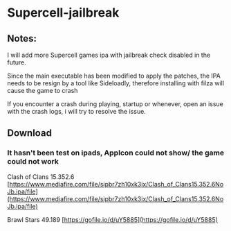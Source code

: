 # Supercell-jailbreak
## Notes: ##

I will add more Supercell games ipa with jailbreak check disabled in the future.

Since the main executable has been modified to apply the patches, the IPA needs to be resign by a tool like Sideloadly, therefore installing with filza will cause the game to crash

If you encounter a crash during playing, startup or whenever, open an issue with the crash logs, i will try to resolve the issue.


## Download ##

### It hasn't been test on ipads, AppIcon could not show/ the game could not work ###
Clash of Clans 15.352.6 [https://www.mediafire.com/file/sipbr7zh10xk3ix/Clash_of_Clans15.352.6NoJb.ipa/file](https://www.mediafire.com/file/sipbr7zh10xk3ix/Clash_of_Clans15.352.6NoJb.ipa/file)

Brawl Stars 49.189 [https://gofile.io/d/uY5885](https://gofile.io/d/uY5885)
